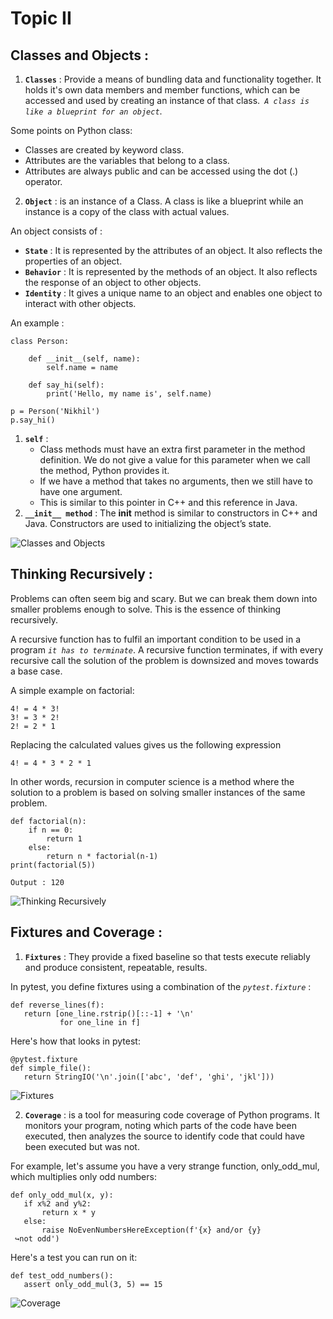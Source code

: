 # Topic II
## Classes and Objects :
1. **`Classes`** : Provide a means of bundling data and functionality together. It holds it's own data members and member functions, which can be accessed and used by creating an instance of that class.*` A class is like a blueprint for an object`*.

Some points on Python class:

* Classes are created by keyword class.
* Attributes are the variables that belong to a class.
* Attributes are always public and can be accessed using the dot (.) operator.

2. **`Object`** : is an instance of a Class. A class is like a blueprint while an instance is a copy of the class with actual values.

An object consists of : 

* **`State`** : It is represented by the attributes of an object. It also reflects the properties of an object.
* **`Behavior`** : It is represented by the methods of an object. It also reflects the response of an object to other objects.
* **`Identity`** : It gives a unique name to an object and enables one object to interact with other objects.

An example :

```
class Person:

    def __init__(self, name):
        self.name = name

    def say_hi(self):
        print('Hello, my name is', self.name)
 
p = Person('Nikhil')
p.say_hi()
```

1. **`self`** :
   * Class methods must have an extra first parameter in the method definition. We do not give a value for this parameter when we call the method, Python provides it.
   * If we have a method that takes no arguments, then we still have to have one argument.
   * This is similar to this pointer in C++ and this reference in Java.
2. **`__init__ method`** : The __init__ method is similar to constructors in C++ and Java. Constructors are used to initializing the object’s state.

![Classes and Objects](https://learnscripting.org/wp-content/uploads/2019/09/Class-Concept.png)

## Thinking Recursively :
Problems can often seem big and scary. But we can break them down into smaller problems enough to solve. This is the essence of thinking recursively.

A recursive function has to fulfil an important condition to be used in a program *`it has to terminate`*. A recursive function terminates, if with every recursive call the solution of the problem is downsized and moves towards a base case.

A simple example on factorial:

```
4! = 4 * 3!
3! = 3 * 2!
2! = 2 * 1
```

Replacing the calculated values gives us the following expression

```
4! = 4 * 3 * 2 * 1
```

In other words, recursion in computer science is a method where the solution to a problem is based on solving smaller instances of the same problem.

```
def factorial(n):
    if n == 0:
        return 1
    else:
        return n * factorial(n-1)
print(factorial(5))

Output : 120
```
![Thinking Recursively](https://files.realpython.com/media/Thinking-Recursively-in-Python_Watermarked.1825397c00ea.jpg)

## Fixtures and Coverage :
1. **`Fixtures`** : They provide a fixed baseline so that tests execute reliably and produce consistent, repeatable, results.

In pytest, you define fixtures using a combination of the *`pytest.fixture`* :

```
def reverse_lines(f):
   return [one_line.rstrip()[::-1] + '\n'
           for one_line in f]
```

Here's how that looks in pytest:

```
@pytest.fixture
def simple_file():
   return StringIO('\n'.join(['abc', 'def', 'ghi', 'jkl']))
```

![Fixtures](https://files.realpython.com/media/Intermediate-Advanced-PyTest-Features_Watermarked.2d8ace6b71be.jpg)

2. **`Coverage`** : is a tool for measuring code coverage of Python programs. It monitors your program, noting which parts of the code have been executed, then analyzes the source to identify code that could have been executed but was not.

For example, let's assume you have a very strange function, only_odd_mul, which multiplies only odd numbers:

```
def only_odd_mul(x, y):
   if x%2 and y%2:
       return x * y
   else:
       raise NoEvenNumbersHereException(f'{x} and/or {y}
 ↪not odd')
```

Here's a test you can run on it:

```
def test_odd_numbers():
   assert only_odd_mul(3, 5) == 15
```

![Coverage](https://lh3.googleusercontent.com/proxy/eELMsGknE-x5MhWy2fYIp3kgLbqdxVusUudselm8liu4nN98XmOOFjbFr3TeA7Is0ng4TDkGmlDkj_5SpChbw9W36gglvDlPylwnhMpmFA-ljkNzKKJHchs)
